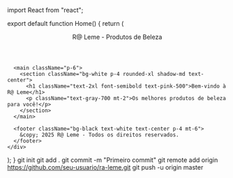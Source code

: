 import React from "react";

export default function Home() {
  return (
    <div className="min-h-screen bg-pink-100 text-gray-900">
      <header className="bg-black text-white p-4 text-center text-xl font-bold">
        R@ Leme - Produtos de Beleza
      </header>
      
      <main className="p-6">
        <section className="bg-white p-4 rounded-xl shadow-md text-center">
          <h1 className="text-2xl font-semibold text-pink-500">Bem-vindo à R@ Leme</h1>
          <p className="text-gray-700 mt-2">Os melhores produtos de beleza para você!</p>
        </section>
      </main>

      <footer className="bg-black text-white text-center p-4 mt-6">
        &copy; 2025 R@ Leme - Todos os direitos reservados.
      </footer>
    </div>
  );
}
git init
git add .
git commit -m "Primeiro commit"
git remote add origin https://github.com/seu-usuario/ra-leme.git
git push -u origin master
